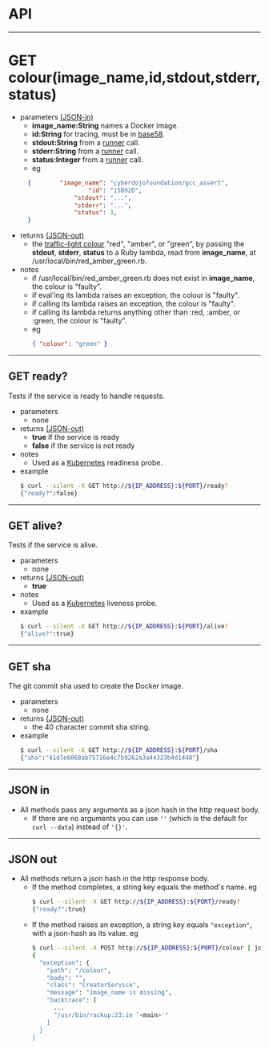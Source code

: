 # API
- - - -
# GET colour(image_name,id,stdout,stderr,status)
- parameters [(JSON-in)](#json-in)
  * **image_name:String** names a Docker image.
  * **id:String** for tracing, must be in [base58](https://github.com/cyber-dojo/ragger/blob/master/src/base58.rb).
  * **stdout:String** from a [runner](https://github.com/cyber-dojo/runner/blob/master/README.md#get-run_cyber_dojo_shimage_nameidfilesmax_seconds) call.
  * **stderr:String** from a [runner](https://github.com/cyber-dojo/runner/blob/master/README.md#get-run_cyber_dojo_shimage_nameidfilesmax_seconds) call.
  * **status:Integer** from a [runner](https://github.com/cyber-dojo/runner/blob/master/README.md#get-run_cyber_dojo_shimage_nameidfilesmax_seconds) call.
  * eg
  ```json
    {        "image_name": "cyberdojofoundation/gcc_assert",
                     "id": "15B9zD",
                 "stdout": "...",
                 "stderr": "...",
                 "status": 3,
    }
  ```
- returns [(JSON-out)](#json-out)
  * the [traffic-light colour](http://blog.cyber-dojo.org/2014/10/cyber-dojo-traffic-lights.html) "red", "amber", or "green", by passing the **stdout**, **stderr**, **status**
to a Ruby lambda, read from **image_name**, at /usr/local/bin/red_amber_green.rb.
- notes
  * if /usr/local/bin/red_amber_green.rb does not exist in **image_name**, the colour is "faulty".
  * if eval'ing its lambda raises an exception, the colour is "faulty".
  * if calling its lambda raises an exception, the colour is "faulty".
  * if calling its lambda returns anything other than :red, :amber, or :green, the colour is "faulty".
  * eg
    ```json
    { "colour": "green" }
    ```

- - - -
## GET ready?
Tests if the service is ready to handle requests.
- parameters
  * none
- returns [(JSON-out)](#json-out)
  * **true** if the service is ready
  * **false** if the service is not ready
- notes
  * Used as a [Kubernetes](https://kubernetes.io/) readiness probe.
- example
  ```bash     
  $ curl --silent -X GET http://${IP_ADDRESS}:${PORT}/ready?
  {"ready?":false}
  ```

- - - -
## GET alive?
Tests if the service is alive.  
- parameters
  * none
- returns [(JSON-out)](#json-out)
  * **true**
- notes
  * Used as a [Kubernetes](https://kubernetes.io/) liveness probe.  
- example
  ```bash     
  $ curl --silent -X GET http://${IP_ADDRESS}:${PORT}/alive?
  {"alive?":true}
  ```

- - - -
## GET sha
The git commit sha used to create the Docker image.
- parameters
  * none
- returns [(JSON-out)](#json-out)
  * the 40 character commit sha string.
- example
  ```bash     
  $ curl --silent -X GET http://${IP_ADDRESS}:${PORT}/sha
  {"sha":"41d7e6068ab75716e4c7b9262a3a44323b4d1448"}
  ```

- - - -
## JSON in
- All methods pass any arguments as a json hash in the http request body.
  * If there are no arguments you can use ```''``` (which is the default
    for ```curl --data```) instead of ```'{}'```.

- - - -
## JSON out      
- All methods return a json hash in the http response body.
  * If the method completes, a string key equals the method's name. eg
    ```bash
    $ curl --silent -X GET http://${IP_ADDRESS}:${PORT}/ready?
    {"ready?":true}
    ```
  * If the method raises an exception, a string key equals ```"exception"```, with
    a json-hash as its value. eg
    ```bash
    $ curl --silent -X POST http://${IP_ADDRESS}:${PORT}/colour | jq      
    {
      "exception": {
        "path": "/colour",
        "body": "",
        "class": "CreatorService",
        "message": "image_name is missing",
        "backtrace": [
          ...
          "/usr/bin/rackup:23:in `<main>'"
        ]
      }
    }
    ```
